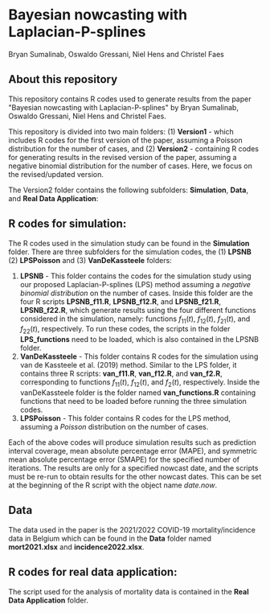 # Bayesian nowcasting with Laplacian-P-splines
Bryan Sumalinab, Oswaldo Gressani, Niel Hens and Christel Faes

## About this repository
This repository contains R codes used to generate results from the paper "Bayesian nowcasting with Laplacian-P-splines" by Bryan Sumalinab, Oswaldo Gressani, Niel Hens and Christel Faes.

This repository is divided into two main folders: (1) **Version1** - which includes R codes for the first version of the paper, assuming a Poisson distribution for the number of cases, and (2) **Version2** - containing R codes for generating results in the revised version of the paper, assuming a negative binomial distribution for the number of cases. Here, we focus on the revised/updated version.

The Version2 folder contains the following subfolders: **Simulation**, **Data**, and **Real Data Application**:

## R codes for simulation:
The R codes used in the simulation study can be found in the **Simulation** folder. There are three subfolders for the simulation codes, the (1) **LPSNB** (2) **LPSPoisson** and (3) **VanDeKassteele** folders:
1. **LPSNB** - This folder contains the codes for the simulation study using our proposed Laplacian-P-splines (LPS) method assuming a *negative binomial distribution* on the number of cases. Inside this folder are the four R scripts **LPSNB_f11.R**, **LPSNB_f12.R**, and **LPSNB_f21.R**, **LPSNB_f22.R**, which generate results using the four different functions considered in the simulation, namely: functions $f_{11}(t)$, $f_{12}(t)$, $f_{21}(t)$, and $f_{22}(t)$, respectively. To run these codes, the scripts in the folder **LPS_functions** need to be loaded, which is also contained in the LPSNB folder.
2. **VanDeKassteele** - This folder contains R codes for the simulation using van de Kassteele et al. (2019) method. Similar to the LPS folder, it contains three R scripts: **van_f11.R**, **van_f12.R**, and **van_f2.R**, corresponding to functions $f_{11}(t)$, $f_{12}(t)$, and $f_2(t)$, respectively. Inside the vanDeKassteele folder is the folder named **van_functions.R** containing functions that need to be loaded before running the three simulation codes.
3. **LPSPoisson** - This folder contains R codes for the LPS method, assuming a *Poisson* distribution on the number of cases.

Each of the above codes will produce simulation results such as prediction interval coverage, mean absolute percentage error (MAPE), and symmetric mean absolute percentage error (SMAPE) for the specified number of iterations. The results are only for a specified nowcast date, and the scripts must be re-run to obtain results for the other nowcast dates. This can be set at the beginning of the R script with the object name *date.now*.

## Data
The data used in the paper is the 2021/2022 COVID-19 mortality/incidence data in Belgium which can be found in the **Data** folder named **mort2021.xlsx** and **incidence2022.xlsx**.

## R codes for real data application:
The script used for the analysis of mortality data is contained in the **Real Data Application** folder.
